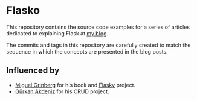 Flasko
======

This repository contains the source code examples for a series of articles dedicated to explaining Flask at [my blog](https://www.ezzeddinabdullah.com).

The commits and tags in this repository are carefully created to match the sequence in which the concepts are presented in the blog posts.

Influenced by
-------------

- [Miguel Grinberg](https://github.com/miguelgrinberg) for his book and [Flasky](https://github.com/miguelgrinberg/flasky) project.
- [Gürkan Akdeniz](https://github.com/gurkanakdeniz) for his CRUD project.
